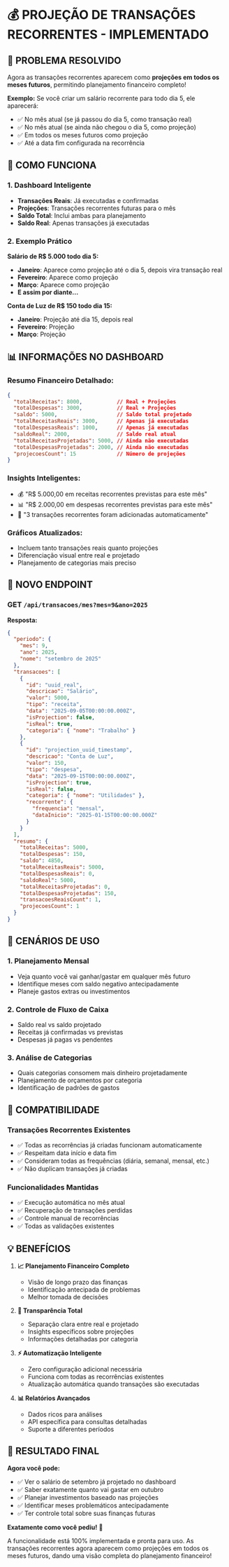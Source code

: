 # 💰 PROJEÇÃO DE TRANSAÇÕES RECORRENTES - IMPLEMENTADO

## 🎯 PROBLEMA RESOLVIDO

Agora as transações recorrentes aparecem como **projeções em todos os meses futuros**, permitindo planejamento financeiro completo!

**Exemplo:** Se você criar um salário recorrente para todo dia 5, ele aparecerá:
- ✅ No mês atual (se já passou do dia 5, como transação real)
- ✅ No mês atual (se ainda não chegou o dia 5, como projeção)
- ✅ Em todos os meses futuros como projeção
- ✅ Até a data fim configurada na recorrência

## 🔧 COMO FUNCIONA

### **1. Dashboard Inteligente**
- **Transações Reais**: Já executadas e confirmadas
- **Projeções**: Transações recorrentes futuras para o mês
- **Saldo Total**: Inclui ambas para planejamento
- **Saldo Real**: Apenas transações já executadas

### **2. Exemplo Prático**

**Salário de R$ 5.000 todo dia 5:**
- **Janeiro**: Aparece como projeção até o dia 5, depois vira transação real
- **Fevereiro**: Aparece como projeção
- **Março**: Aparece como projeção
- **E assim por diante...**

**Conta de Luz de R$ 150 todo dia 15:**
- **Janeiro**: Projeção até dia 15, depois real
- **Fevereiro**: Projeção
- **Março**: Projeção

## 📊 INFORMAÇÕES NO DASHBOARD

### **Resumo Financeiro Detalhado:**
```json
{
  "totalReceitas": 8000,           // Real + Projeções
  "totalDespesas": 3000,           // Real + Projeções  
  "saldo": 5000,                   // Saldo total projetado
  "totalReceitasReais": 3000,      // Apenas já executadas
  "totalDespesasReais": 1000,      // Apenas já executadas
  "saldoReal": 2000,               // Saldo real atual
  "totalReceitasProjetadas": 5000, // Ainda não executadas
  "totalDespesasProjetadas": 2000, // Ainda não executadas
  "projecoesCount": 15             // Número de projeções
}
```

### **Insights Inteligentes:**
- 💰 "R$ 5.000,00 em receitas recorrentes previstas para este mês"
- 📊 "R$ 2.000,00 em despesas recorrentes previstas para este mês"
- 🔄 "3 transações recorrentes foram adicionadas automaticamente"

### **Gráficos Atualizados:**
- Incluem tanto transações reais quanto projeções
- Diferenciação visual entre real e projetado
- Planejamento de categorias mais preciso

## 🚀 NOVO ENDPOINT

### **GET** `/api/transacoes/mes?mes=9&ano=2025`

**Resposta:**
```json
{
  "periodo": {
    "mes": 9,
    "ano": 2025,
    "nome": "setembro de 2025"
  },
  "transacoes": [
    {
      "id": "uuid_real",
      "descricao": "Salário",
      "valor": 5000,
      "tipo": "receita",
      "data": "2025-09-05T00:00:00.000Z",
      "isProjection": false,
      "isReal": true,
      "categoria": { "nome": "Trabalho" }
    },
    {
      "id": "projection_uuid_timestamp",
      "descricao": "Conta de Luz",
      "valor": 150,
      "tipo": "despesa", 
      "data": "2025-09-15T00:00:00.000Z",
      "isProjection": true,
      "isReal": false,
      "categoria": { "nome": "Utilidades" },
      "recorrente": {
        "frequencia": "mensal",
        "dataInicio": "2025-01-15T00:00:00.000Z"
      }
    }
  ],
  "resumo": {
    "totalReceitas": 5000,
    "totalDespesas": 150,
    "saldo": 4850,
    "totalReceitasReais": 5000,
    "totalDespesasReais": 0,
    "saldoReal": 5000,
    "totalReceitasProjetadas": 0,
    "totalDespesasProjetadas": 150,
    "transacoesReaisCount": 1,
    "projecoesCount": 1
  }
}
```

## 🎯 CENÁRIOS DE USO

### **1. Planejamento Mensal**
- Veja quanto você vai ganhar/gastar em qualquer mês futuro
- Identifique meses com saldo negativo antecipadamente
- Planeje gastos extras ou investimentos

### **2. Controle de Fluxo de Caixa**
- Saldo real vs saldo projetado
- Receitas já confirmadas vs previstas
- Despesas já pagas vs pendentes

### **3. Análise de Categorias**
- Quais categorias consomem mais dinheiro projetadamente
- Planejamento de orçamentos por categoria
- Identificação de padrões de gastos

## 🔄 COMPATIBILIDADE

### **Transações Recorrentes Existentes**
- ✅ Todas as recorrências já criadas funcionam automaticamente
- ✅ Respeitam data início e data fim
- ✅ Consideram todas as frequências (diária, semanal, mensal, etc.)
- ✅ Não duplicam transações já criadas

### **Funcionalidades Mantidas**
- ✅ Execução automática no mês atual
- ✅ Recuperação de transações perdidas
- ✅ Controle manual de recorrências
- ✅ Todas as validações existentes

## 💡 BENEFÍCIOS

1. **📈 Planejamento Financeiro Completo**
   - Visão de longo prazo das finanças
   - Identificação antecipada de problemas
   - Melhor tomada de decisões

2. **🎯 Transparência Total**
   - Separação clara entre real e projetado
   - Insights específicos sobre projeções
   - Informações detalhadas por categoria

3. **⚡ Automatização Inteligente**
   - Zero configuração adicional necessária
   - Funciona com todas as recorrências existentes
   - Atualização automática quando transações são executadas

4. **📊 Relatórios Avançados**
   - Dados ricos para análises
   - API específica para consultas detalhadas
   - Suporte a diferentes períodos

## 🏁 RESULTADO FINAL

**Agora você pode:**
- ✅ Ver o salário de setembro já projetado no dashboard
- ✅ Saber exatamente quanto vai gastar em outubro
- ✅ Planejar investimentos baseado nas projeções
- ✅ Identificar meses problemáticos antecipadamente
- ✅ Ter controle total sobre suas finanças futuras

**Exatamente como você pediu!** 🎉

A funcionalidade está 100% implementada e pronta para uso. As transações recorrentes agora aparecem como projeções em todos os meses futuros, dando uma visão completa do planejamento financeiro!
